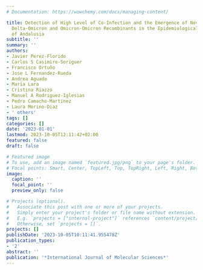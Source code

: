 ```yaml
---
# Documentation: https://wowchemy.com/docs/managing-content/

title: Detection of High Level of Co-Infection and the Emergence of Novel SARS CoV-2
  Delta-Omicron and Omicron-Omicron Recombinants in the Epidemiological Surveillance
  of Andalusia
subtitle: ''
summary: ''
authors:
- Javier Perez-Florido
- Carlos S Casimiro-Soriguer
- Francisco Ortuño
- Jose L Fernandez-Rueda
- Andrea Aguado
- Marı́a Lara
- Cristina Riazzo
- Manuel A Rodriguez-Iglesias
- Pedro Camacho-Martinez
- Laura Merino-Diaz
- ' others'
tags: []
categories: []
date: '2023-01-01'
lastmod: 2023-10-05T12:11:42+02:00
featured: false
draft: false

# Featured image
# To use, add an image named `featured.jpg/png` to your page's folder.
# Focal points: Smart, Center, TopLeft, Top, TopRight, Left, Right, BottomLeft, Bottom, BottomRight.
image:
  caption: ''
  focal_point: ''
  preview_only: false

# Projects (optional).
#   Associate this post with one or more of your projects.
#   Simply enter your project's folder or file name without extension.
#   E.g. `projects = ["internal-project"]` references `content/project/deep-learning/index.md`.
#   Otherwise, set `projects = []`.
projects: []
publishDate: '2023-10-05T10:11:41.955478Z'
publication_types:
- '2'
abstract: ''
publication: '*International Journal of Molecular Sciences*'
---
```


